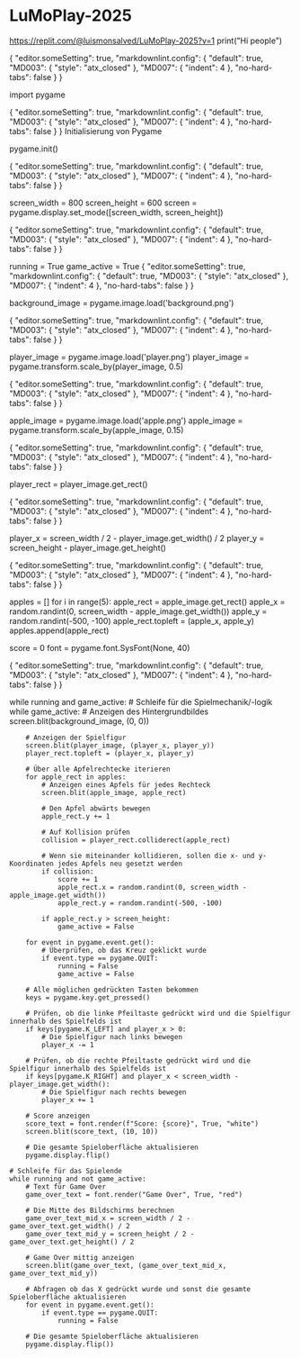 # LuMoPlay-2025

<https://replit.com/@luismonsalved/LuMoPlay-2025?v=1>
print("Hi people")

{
    "editor.someSetting": true,
    "markdownlint.config": {
        "default": true,
        "MD003": { "style": "atx_closed" },
        "MD007": { "indent": 4 },
        "no-hard-tabs": false
    }
}

import pygame

{
    "editor.someSetting": true,
    "markdownlint.config": {
        "default": true,
        "MD003": { "style": "atx_closed" },
        "MD007": { "indent": 4 },
        "no-hard-tabs": false
    }
} Initialisierung von Pygame

pygame.init()

{
    "editor.someSetting": true,
    "markdownlint.config": {
        "default": true,
        "MD003": { "style": "atx_closed" },
        "MD007": { "indent": 4 },
        "no-hard-tabs": false
    }
}

screen_width = 800
screen_height = 600
screen = pygame.display.set_mode([screen_width, screen_height])

{
    "editor.someSetting": true,
    "markdownlint.config": {
        "default": true,
        "MD003": { "style": "atx_closed" },
        "MD007": { "indent": 4 },
        "no-hard-tabs": false
    }
}

running = True
game_active = True
{
    "editor.someSetting": true,
    "markdownlint.config": {
        "default": true,
        "MD003": { "style": "atx_closed" },
        "MD007": { "indent": 4 },
        "no-hard-tabs": false
    }
}

background_image = pygame.image.load('background.png')

{
    "editor.someSetting": true,
    "markdownlint.config": {
        "default": true,
        "MD003": { "style": "atx_closed" },
        "MD007": { "indent": 4 },
        "no-hard-tabs": false
    }
}

player_image = pygame.image.load('player.png')
player_image = pygame.transform.scale_by(player_image, 0.5)

{
    "editor.someSetting": true,
    "markdownlint.config": {
        "default": true,
        "MD003": { "style": "atx_closed" },
        "MD007": { "indent": 4 },
        "no-hard-tabs": false
    }
}

apple_image = pygame.image.load('apple.png')
apple_image = pygame.transform.scale_by(apple_image, 0.15)

{
    "editor.someSetting": true,
    "markdownlint.config": {
        "default": true,
        "MD003": { "style": "atx_closed" },
        "MD007": { "indent": 4 },
        "no-hard-tabs": false
    }
}

player_rect = player_image.get_rect()

{
    "editor.someSetting": true,
    "markdownlint.config": {
        "default": true,
        "MD003": { "style": "atx_closed" },
        "MD007": { "indent": 4 },
        "no-hard-tabs": false
    }
}

player_x = screen_width / 2 - player_image.get_width() / 2
player_y = screen_height - player_image.get_height()

{
    "editor.someSetting": true,
    "markdownlint.config": {
        "default": true,
        "MD003": { "style": "atx_closed" },
        "MD007": { "indent": 4 },
        "no-hard-tabs": false
    }
}

apples = []
for i in range(5):
    apple_rect = apple_image.get_rect()
    apple_x = random.randint(0, screen_width - apple_image.get_width())
    apple_y = random.randint(-500, -100)
    apple_rect.topleft = (apple_x, apple_y)
    apples.append(apple_rect)

score = 0
font = pygame.font.SysFont(None, 40)

{
    "editor.someSetting": true,
    "markdownlint.config": {
        "default": true,
        "MD003": { "style": "atx_closed" },
        "MD007": { "indent": 4 },
        "no-hard-tabs": false
    }
}

while running and game_active:
    # Schleife für die Spielmechanik/-logik
    while game_active:
        # Anzeigen des Hintergrundbildes
        screen.blit(background_image, (0, 0))

        # Anzeigen der Spielfigur
        screen.blit(player_image, (player_x, player_y))
        player_rect.topleft = (player_x, player_y)

        # Über alle Apfelrechtecke iterieren
        for apple_rect in apples:
            # Anzeigen eines Apfels für jedes Rechteck
            screen.blit(apple_image, apple_rect)

            # Den Apfel abwärts bewegen
            apple_rect.y += 1

            # Auf Kollision prüfen
            collision = player_rect.colliderect(apple_rect)

            # Wenn sie miteinander kollidieren, sollen die x- und y-Koordinaten jedes Apfels neu gesetzt werden
            if collision:
                score += 1
                apple_rect.x = random.randint(0, screen_width - apple_image.get_width())
                apple_rect.y = random.randint(-500, -100)

            if apple_rect.y > screen_height:
                game_active = False

        for event in pygame.event.get():
            # Überprüfen, ob das Kreuz geklickt wurde
            if event.type == pygame.QUIT:
                running = False
                game_active = False

        # Alle möglichen gedrückten Tasten bekommen
        keys = pygame.key.get_pressed()

        # Prüfen, ob die linke Pfeiltaste gedrückt wird und die Spielfigur innerhalb des Spielfelds ist
        if keys[pygame.K_LEFT] and player_x > 0:
            # Die Spielfigur nach links bewegen
            player_x -= 1

        # Prüfen, ob die rechte Pfeiltaste gedrückt wird und die Spielfigur innerhalb des Spielfelds ist
        if keys[pygame.K_RIGHT] and player_x < screen_width - player_image.get_width():
            # Die Spielfigur nach rechts bewegen
            player_x += 1

        # Score anzeigen
        score_text = font.render(f"Score: {score}", True, "white")
        screen.blit(score_text, (10, 10))

        # Die gesamte Spieloberfläche aktualisieren
        pygame.display.flip()

    # Schleife für das Spielende
    while running and not game_active:
        # Text für Game Over
        game_over_text = font.render("Game Over", True, "red")

        # Die Mitte des Bildschirms berechnen
        game_over_text_mid_x = screen_width / 2 - game_over_text.get_width() / 2
        game_over_text_mid_y = screen_height / 2 - game_over_text.get_height() / 2

        # Game Over mittig anzeigen
        screen.blit(game_over_text, (game_over_text_mid_x, game_over_text_mid_y))

        # Abfragen ob das X gedrückt wurde und sonst die gesamte Spieloberfläche aktualisieren
        for event in pygame.event.get():
            if event.type == pygame.QUIT:
                running = False

        # Die gesamte Spieloberfläche aktualisieren
        pygame.display.flip())
